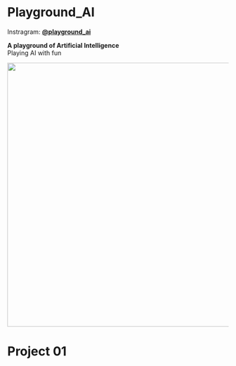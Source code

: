 # Playground_AI

Instragram: [**@playground_ai**](https://www.instagram.com/playground_ai/)

**A playground of Artificial Intelligence**  
Playing AI with fun

<img src="https://user-images.githubusercontent.com/40123599/172679536-94924b39-6d55-45a9-8b68-3735f9a910c7.png" width="600" height="600">

# Project 01

